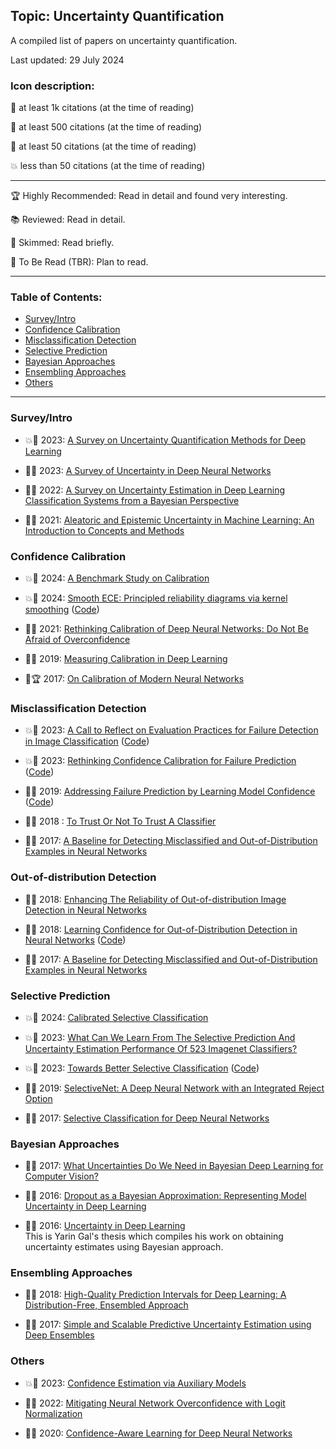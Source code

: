 ## Topic: Uncertainty Quantification

A compiled list of papers on uncertainty quantification.

Last updated: 29 July 2024

### Icon description:

🥇 at least 1k citations (at the time of reading)

🥈 at least 500 citations (at the time of reading)

🥉 at least 50 citations (at the time of reading)

💥 less than 50 citations (at the time of reading)

------------------------------------------------------------------

🏆 Highly Recommended: Read in detail and found very interesting.

📚 Reviewed: Read in detail.

📝 Skimmed: Read briefly.

📅 To Be Read (TBR): Plan to read.

----

### Table of Contents:
- [Survey/Intro](#surveyintro)
- [Confidence Calibration](#confidence-calibration)
- [Misclassification Detection](#misclassification-detection)
- [Selective Prediction](#selective-prediction)
- [Bayesian Approaches](#bayesian-approaches)
- [Ensembling Approaches](#ensembling-approaches)
- [Others](#others)

----

### Survey/Intro

* 💥📝 2023: [A Survey on Uncertainty Quantification Methods for Deep Learning](https://arxiv.org/pdf/2302.13425) <br>

* 🥈📅 2023: [A Survey of Uncertainty in Deep Neural Networks](https://arxiv.org/pdf/2107.03342) <br>

* 🥉📅 2022: [A Survey on Uncertainty Estimation in Deep Learning Classification Systems from a Bayesian Perspective](https://diposit.ub.edu/dspace/bitstream/2445/183476/1/714838.pdf) <br>

* 🥇📅 2021: [Aleatoric and Epistemic Uncertainty in Machine Learning: An Introduction to Concepts and Methods](https://arxiv.org/pdf/1910.09457)

### Confidence Calibration

* 💥📝 2024: [A Benchmark Study on Calibration](https://arxiv.org/pdf/2308.11838)

* 💥📝 2024: [Smooth ECE: Principled reliability diagrams via kernel smoothing](https://arxiv.org/pdf/2309.12236) ([Code](https://github.com/apple/ml-calibration))

* 🥉📝 2021: [Rethinking Calibration of Deep Neural Networks: Do Not Be Afraid of Overconfidence](https://proceedings.neurips.cc/paper_files/paper/2021/file/61f3a6dbc9120ea78ef75544826c814e-Paper.pdf) <br>

* 🥉📝 2019: [Measuring Calibration in Deep Learning](https://arxiv.org/pdf/1904.01685) <br> 

* 🥇🏆 2017: [On Calibration of Modern Neural Networks](https://arxiv.org/pdf/1706.04599) <br>

### Misclassification Detection

* 💥📝 2023: [A Call to Reflect on Evaluation Practices for Failure Detection in Image Classification](https://arxiv.org/pdf/2211.15259) ([Code](https://github.com/IML-DKFZ/fd-shifts)) <br>

* 💥📝 2023: [Rethinking Confidence Calibration for Failure Prediction](https://arxiv.org/pdf/2303.02970) ([Code](https://github.com/Impression2805/FMFP)) <br>

* 🥉📝 2019: [Addressing Failure Prediction by Learning Model Confidence](https://arxiv.org/pdf/1910.04851) ([Code](https://github.com/valeoai/ConfidNet)) <br>

* 🥈📝 2018 : [To Trust Or Not To Trust A Classifier](https://arxiv.org/pdf/1805.11783) <br>

* 🥇📝 2017: [A Baseline for Detecting Misclassified and Out-of-Distribution Examples in Neural Networks](https://arxiv.org/pdf/1610.02136) <br>

### Out-of-distribution Detection

* 🥇📅 2018: [Enhancing The Reliability of Out-of-distribution Image Detection in Neural Networks](https://arxiv.org/pdf/1706.02690)<br>

* 🥈📅 2018: [Learning Confidence for Out-of-Distribution Detection in Neural Networks](https://arxiv.org/pdf/1802.04865) ([Code](https://github.com/uoguelph-mlrg/confidence_estimation)) <br>

* 🥇📝 2017: [A Baseline for Detecting Misclassified and Out-of-Distribution Examples in Neural Networks](https://arxiv.org/pdf/1610.02136) <br>

### Selective Prediction

* 💥📅 2024: [Calibrated Selective Classification](https://arxiv.org/pdf/2208.12084) <br>

* 💥📅 2023: [What Can We Learn From The Selective Prediction And Uncertainty Estimation Performance Of 523 Imagenet Classifiers?](https://arxiv.org/pdf/2302.11874) <br>

* 💥📅 2023: [Towards Better Selective Classification](https://arxiv.org/pdf/2206.09034) ([Code](https://github.com/LayneH/SAT-selective-cls)) <br>

* 🥉📅 2019: [SelectiveNet: A Deep Neural Network with an Integrated Reject Option](https://arxiv.org/pdf/1901.09192) <br>

* 🥈📝 2017: [Selective Classification for Deep Neural Networks](https://arxiv.org/pdf/1705.08500) <br>

### Bayesian Approaches

* 🥇📅 2017: [What Uncertainties Do We Need in Bayesian Deep Learning for Computer Vision?](https://arxiv.org/pdf/1703.04977) <br>

* 🥇📅 2016: [Dropout as a Bayesian Approximation: Representing Model Uncertainty in Deep Learning](https://arxiv.org/pdf/1506.02142) <br>

* 🥇📅 2016: [Uncertainty in Deep Learning](https://www.cs.ox.ac.uk/people/yarin.gal/website/thesis/thesis.pdf) <br>
This is Yarin Gal's thesis which compiles his work on obtaining uncertainty estimates using Bayesian approach.

### Ensembling Approaches

* 🥉📅 2018: [High-Quality Prediction Intervals for Deep Learning: A Distribution-Free, Ensembled Approach](https://arxiv.org/pdf/1802.07167) <br>

* 🥇📅 2017: [Simple and Scalable Predictive Uncertainty Estimation using Deep Ensembles](https://arxiv.org/pdf/1612.01474) <br>

### Others

* 💥📅 2023: [Confidence Estimation via Auxiliary Models](https://arxiv.org/pdf/2012.06508) <br>

* 🥉📅 2022: [Mitigating Neural Network Overconfidence with Logit Normalization](https://arxiv.org/pdf/2205.09310) <br>

* 🥉📅 2020: [Confidence-Aware Learning for Deep Neural Networks](https://arxiv.org/pdf/2007.01458) <br>
